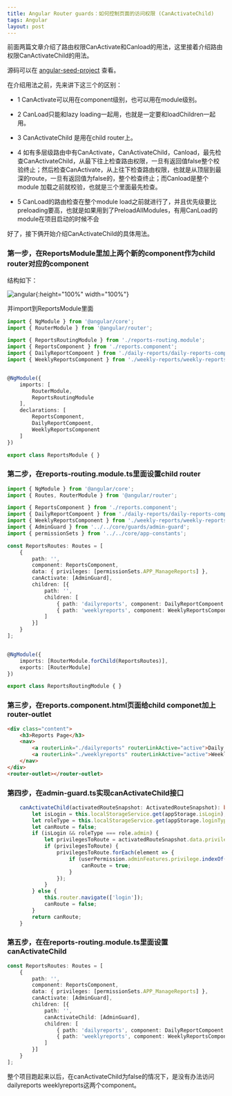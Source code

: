 ```yaml
---
title: Angular Router guards：如何控制页面的访问权限 (CanActivateChild)
tags: Angular
layout: post
---
```



前面两篇文章介绍了路由权限CanActivate和Canload的用法，这里接着介绍路由权限CanActivateChild的用法。


源码可以在 [angular-seed-project](https://github.com/LiMeii/angular-seed-project) 查看。


在介绍用法之前，先来讲下这三个的区别：

- 1 CanActivate可以用在component级别，也可以用在module级别。

- 2 CanLoad只能和lazy loading一起用，也就是一定要和loadChildren一起用。

- 3 CanActivateChild 是用在child router上。

- 4 如有多层级路由中有CanActivate，CanActivateChild，Canload，最先检查CanActivateChild，从最下往上检查路由权限，一旦有返回值false整个校验终止；然后检查CanActivate，从上往下检查路由权限，也就是从顶层到最深的route，一旦有返回值为false的，整个检查终止；而Canload是整个module 加载之前就校验，也就是三个里面最先检查。

- 5 CanLoad的路由检查在整个module load之前就进行了，并且优先级要比preloading要高，也就是如果用到了PreloadAllModules，有用CanLoad的module在项目启动的时候不会


好了，接下俩开始介绍CanActivateChild的具体用法。

### 第一步，在ReportsModule里加上两个新的component作为child router对应的component

结构如下：

![angular](https://limeii.github.io/assets/images/posts/angular/angular-router-canactivatedchild-1.png){:height="100%" width="100%"}

并import到ReportsModule里面
```ts
import { NgModule } from '@angular/core';
import { RouterModule } from '@angular/router';

import { ReportsRoutingModule } from './reports-routing.module';
import { ReportsComponent } from './reports.component';
import { DailyReportCompoent } from './daily-reports/daily-reports-component';
import { WeeklyReportsComponent } from './weekly-reports/weekly-reports-component';


@NgModule({
    imports: [
        RouterModule,
        ReportsRoutingModule
    ],
    declarations: [
        ReportsComponent,
        DailyReportCompoent,
        WeeklyReportsComponent
    ]
})

export class ReportsModule { }
```


### 第二步，在reports-routing.module.ts里面设置child router

```ts
import { NgModule } from '@angular/core';
import { Routes, RouterModule } from '@angular/router';

import { ReportsComponent } from './reports.component';
import { DailyReportCompoent } from './daily-reports/daily-reports-component';
import { WeeklyReportsComponent } from './weekly-reports/weekly-reports-component';
import { AdminGuard } from '../../core/guards/admin-guard';
import { permissionSets } from '../../core/app-constants';

const ReportsRoutes: Routes = [
    {
        path: '',
        component: ReportsComponent,
        data: { privileges: [permissionSets.APP_ManageReports] },
        canActivate: [AdminGuard],
        children: [{
            path: '',
            children: [
                { path: 'dailyreports', component: DailyReportCompoent },
                { path: 'weeklyreports', component: WeeklyReportsComponent }
            ]
        }]
    }
];


@NgModule({
    imports: [RouterModule.forChild(ReportsRoutes)],
    exports: [RouterModule]
})

export class ReportsRoutingModule { }
```

### 第三步，在reports.component.html页面给child componet加上router-outlet
```html
<div class="content">
    <h3>Reports Page</h3>
    <nav>
        <a routerLink="./dailyreports" routerLinkActive="active">Daily Reports</a>
        <a routerLink="./weeklyreports" routerLinkActive="active">Weekly Reports</a>
    </nav>
</div>
<router-outlet></router-outlet>
```

### 第四步，在admin-guard.ts实现canActivateChild接口

```ts
    canActivateChild(activatedRouteSnapshot: ActivatedRouteSnapshot): boolean {
        let isLogin = this.localStorageService.get(appStorage.isLogin);
        let roleType = this.localStorageService.get(appStorage.loginType);
        let canRoute = false;
        if (isLogin && roleType === role.admin) {
            let privilegesToRoute = activatedRouteSnapshot.data.privileges;
            if (privilegesToRoute) {
                privilegesToRoute.forEach(element => {
                    if (userPermission.adminFeatures.privilege.indexOf(element) !== -1) {
                        canRoute = true;
                    }
                });
            }
        } else {
            this.router.navigate(['login']);
            canRoute = false;
        }
        return canRoute;
    }
```

### 第五步，在在reports-routing.module.ts里面设置canActivateChild

```ts
const ReportsRoutes: Routes = [
    {
        path: '',
        component: ReportsComponent,
        data: { privileges: [permissionSets.APP_ManageReports] },
        canActivate: [AdminGuard],
        children: [{
            path: '',
            canActivateChild: [AdminGuard],
            children: [
                { path: 'dailyreports', component: DailyReportCompoent },
                { path: 'weeklyreports', component: WeeklyReportsComponent }
            ]
        }]
    }
];
```

整个项目跑起来以后，在canActivateChild为false的情况下，是没有办法访问dailyreports weeklyreports这两个component。
